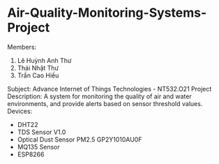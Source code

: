 # Air-Quality-Monitoring-Systems-Project

Members:
1. Lê Huỳnh Anh Thư
2. Thái Nhật Thư
3. Trần Cao Hiếu

Subject: Advance Internet of Things Technologies - NT532.O21 
Project Description:
A system for monitoring the quality of air and water environments, and provide alerts based on sensor threshold values.
Devices:
+ DHT22
+ TDS Sensor V1.0
+ Optical Dust Sensor PM2.5 GP2Y1010AU0F
+ MQ135 Sensor
+ ESP8266
